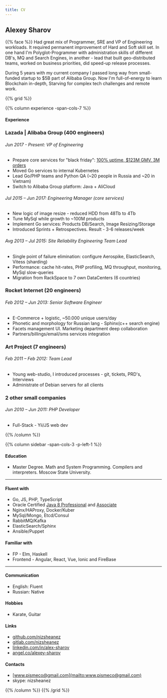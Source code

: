 ```yaml
---
title: CV
---
```

## Alexey Sharov

{{% face %}} Had great mix of Programmer, SRE and VP of Engineering workloads. 
It required permanent improvement of Hard and Soft skill set. 
In one hand I'm Polyglot-Programmer with administration skills of different DB's, MQ and Search Engines, 
in another - lead that built geo-distributed teams, worked on business priorities, did speed-up release processes. 

During 5 years with my current company I passed long way from small-funded startup to $5B part of Alibaba Group.
Now I'm full-of-energy to learn Blockchain in-depth, Starving for complex tech challenges and remote work. 

{{% grid %}}

{{% column experience -span-cols-7 %}}
#### Experience

### Lazada | Alibaba Group (400 engineers) 
###### *Jun 2017 - Present: VP of Engineering*

* Prepare core services for "black friday": [100% uptime, $123M GMV, 3M orders](http://markets.businessinsider.com/news/stocks/Southeast-Asia-s-eCommerce-leader-Lazada-smashes-sales-record-1007843779)
* Moved Go services to internal Kubernetes
* Lead Go/PHP teams and Python QA (~20 people in Russia and ~20 in Vietnam)
* Switch to Alibaba Group platform: Java + AliCloud

###### *Jul 2015 – Jun 2017: Engineering Manager (core services)*

* New logic of image resize - reduced HDD from 48Tb to 4Tb
* Tune MySql while growth to ~100M products
* Implement Go services: Products DB/Search, Image Resizing/Storage
* Introduced Sprints + Retrospectives. Result - 3-6 releases/week

###### *Avg 2013 – Jul 2015: Site Reliability Engineering Team Lead*

* Single point of failure elimination: configure Aerospike, ElasticSearch, Vitess (sharding)
* Performance: cache hit-rates, PHP profiling, MQ throughput, monitoring, MySql slow-queries
* Migration from RackSpace to 7 own DataCenters (6 countries)

### Rocket Internet (20 engineers)
###### *Feb 2012 – Jun 2013: Senior Software Engineer*

* E-Commerce + logistic, ~50.000 unique users/day
* Phonetic and morphology for Russian lang - Sphinx(c++ search engine)
* Facets management UI. Marketing department deep collaboration
* Partners/billings/email/sms services integration

### Art Project (7 engineers)
###### *Feb 2011 – Feb 2012: Team Lead*

* Young web-studio, I introduced processes - git, tickets, PRD's, Interviews
* Administrate of Debian servers for all clients

### 2 other small companies
###### *Jun 2010 – Jun 2011: PHP Developer*

* Full-Stack - Yii/JS web dev

{{% /column %}}

{{% column sidebar -span-cols-3 -p-left-1 %}}

#### Education 
  * Master Degree. Math and System Programming. Compilers and interpreters. Moscow State University.  


---------

#### Fluent with
  * Go, JS, PHP, TypeScript 
  * Oracle Certified [Java 8 Professional](https://www.youracclaim.com/badges/e729c951-ad94-469b-9d53-6df58d6a8f32/public_url) and [Associate](https://www.youracclaim.com/badges/3c1dcd16-2dfa-434a-aaea-0d1d523f966e/public_url)
  * Nginx/HAProxy, Docker/Kuber
  * MySql/Mongo, Etcd/Consul
  * RabbitMQ/Kafka
  * ElasticSearch/Sphinx
  * Ansible/Puppet

#### Familiar with
  * FP - Elm, Haskell
  * Frontend - Angular, React, Vue, Ionic and FireBase

---------

#### Communication
  * English: Fluent
  * Russian: Native

#### Hobbies
  * Karate, Guitar

#### Links
  * [github.com/nizsheanez](http://github.com/nizsheanez)
  * [gitlab.com/nizsheanez](https://gitlab.com/nizsheanez)
  * [linkedin.com/in/alex-sharov](https://www.linkedin.com/in/alex-sharov/)
  * [angel.co/alexey-sharov](https://angel.co/alexey-sharov)

#### Contacts
  * [www.pismeco@gmail.com](mailto:www.pismeco@gmail.com)
  * skype: nizsheanez

{{% /column %}}
{{% /grid %}}
